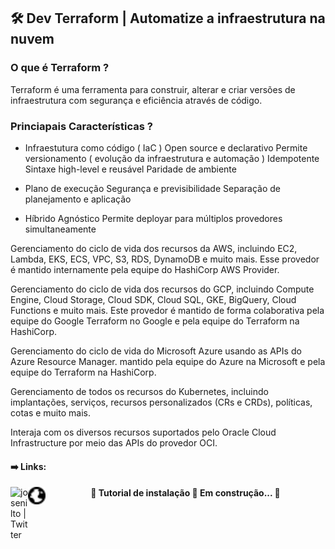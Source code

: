 
## 🛠 Dev Terraform | Automatize a infraestrutura na nuvem

### O que é Terraform ?

Terraform é uma ferramenta para construir, alterar e criar versões de infraestrutura com segurança e eficiência através de código.

### Princiapais Características ?

* Infraestutura como código ( IaC )
	Open source e declarativo
	Permite versionamento ( evolução da infraestrutura e automação )
	Idempotente
	Sintaxe high-level e reusável
	Paridade de ambiente

* Plano de execução
	Segurança e previsibilidade 
	Separação de planejamento e aplicação
	
* Híbrido
	Agnóstico
	Permite deployar para múltiplos provedores simultaneamente
	


Gerenciamento do ciclo de vida dos recursos da AWS, incluindo EC2, Lambda, EKS, ECS, VPC, S3, RDS, DynamoDB e muito mais. Esse provedor é mantido internamente pela equipe do HashiCorp AWS Provider.  

Gerenciamento do ciclo de vida dos recursos do GCP, incluindo Compute Engine, Cloud Storage, Cloud SDK, Cloud SQL, GKE, BigQuery, Cloud Functions e muito mais. Este provedor é mantido de forma colaborativa pela equipe do Google Terraform no Google e pela equipe do Terraform na HashiCorp.  

Gerenciamento do ciclo de vida do Microsoft Azure usando as APIs do Azure Resource Manager. mantido pela equipe do Azure na Microsoft e pela equipe do Terraform na HashiCorp.  

Gerenciamento de todos os recursos do Kubernetes, incluindo implantações, serviços, recursos personalizados (CRs e CRDs), políticas, cotas e muito mais.  

Interaja com os diversos recursos suportados pelo Oracle Cloud Infrastructure por meio das APIs do provedor OCI.  








#### ➡️ Links:

[<img title="terraform" align="left" alt="josenilto | Twitter" width="28px" src="https://cdn.jsdelivr.net/npm/simple-icons@v3/icons/terraform.svg" />][terraform]
[<img title="terraform Labs" align="left" alt="josenilto | Twitter" width="28px" src="https://raw.githubusercontent.com/iconic/open-iconic/master/svg/globe.svg" />][website]

[terraform]: https://registry.terraform.io/namespaces/hashicorp
[Website]: https://registry.terraform.io/providers/hashicorp/aws/latest/docs


<h4 align="center"> 
	🚧 Tutorial de instalação 🚀 Em construção...  🚧	
</h4>
